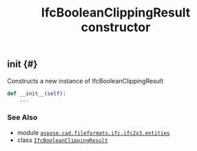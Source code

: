 ﻿---
title: IfcBooleanClippingResult constructor
second_title: Aspose.CAD for Python via .NET API References
description: 
type: docs
weight: 10
url: /python-net/aspose.cad.fileformats.ifc.ifc2x3.entities/ifcbooleanclippingresult/__init__/
is_root: false
---

## __init__ {#}

Constructs a new instance of IfcBooleanClippingResult



```python
def __init__(self):
    ...
```





### See Also
* module [`aspose.cad.fileformats.ifc.ifc2x3.entities`](../../)
* class [`IfcBooleanClippingResult`](/cad/python-net/aspose.cad.fileformats.ifc.ifc2x3.entities/ifcbooleanclippingresult)

